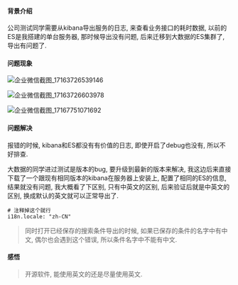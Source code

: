 #### 背景介绍
公司测试同学需要从kibana导出服务的日志, 来查看业务接口的耗时数据, 以前的ES是我搭建的单台服务器, 那时候导出没有问题, 后来迁移到大数据的ES集群了, 导出有问题了.

#### 问题现象

![企业微信截图_17163726539146](https://github.com/wufeiqun/blog/assets/7486508/d1d84c95-8806-4619-9c33-3d52512a6f18)

![企业微信截图_17163726603978](https://github.com/wufeiqun/blog/assets/7486508/c7ba36b6-e952-4b85-a6bb-ba9e1389d628)

![企业微信截图_17167751071692](https://github.com/wufeiqun/blog/assets/7486508/368b89a6-4e6c-48a7-bf23-67c764d8cd02)

#### 问题解决

报错的时候, kibana和ES都没有有价值的日志, 即使开启了debug也没有, 所以不好排查.

大数据的同学进过测试是版本的bug, 要升级到最新的版本来解决, 我这边后来直接下载了一个跟现有相同版本的kibana在服务器上安装上, 配置了相同的ES的信息, 结果就没有问题, 我大概看了下区别, 只有中英文的区别, 后来验证后就是中英文的区别, 换成默认的英文就可以正常导出了.

```
# 注释掉这个就行
i18n.locale: "zh-CN"
```

> 同时打开已经保存的搜索条件导出的时候, 如果已保存的条件的名字中有中文, 偶尔也会遇到这个错误, 所以条件名字中不能有中文.

#### 感悟

> 开源软件, 能使用英文的还是尽量使用英文.

